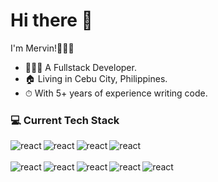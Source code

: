# Hi there 👋

I'm Mervin!👨🏻‍💼

* 👨🏼‍💻 A Fullstack Developer.
* 🏠 Living in Cebu City, Philippines.
* ⏱ With 5+ years of experience writing code.

### 💻 Current Tech Stack
<img align="left" alt="react" src="https://img.shields.io/badge/PHP-%2336447f?style=for-the-badge&logo=php&logoColor=%23fff" />
<img align="left" alt="react" src="https://img.shields.io/badge/Node.js-%2343853Df?style=for-the-badge&logo=node.js&logoColor=%23fff" />
<img align="left" alt="react" src="https://img.shields.io/badge/Laravel-%23de422f?style=for-the-badge&logo=laravel&logoColor=%23fff" />
<img align="left" alt="react" src="https://img.shields.io/badge/Express.js-%23323232?style=for-the-badge&logo=express&logoColor=%23fff" />
<br /><br />
<img align="left" alt="react" src="https://img.shields.io/badge/React-%230ab0dc?style=for-the-badge&logo=react&logoColor=%23fff" />
<img align="left" alt="react" src="https://img.shields.io/badge/Vue.js-%2340b681?style=for-the-badge&logo=vue.js&logoColor=%23fff" />
<img align="left" alt="react" src="https://img.shields.io/badge/Next.js-%23000?style=for-the-badge&logo=next.js&logoColor=%23fff" />
<img align="left" alt="react" src="https://img.shields.io/badge/React%20Native-%230ea2ca?style=for-the-badge&logo=react&logoColor=%23fff" />
<img align="left" alt="react" src="https://img.shields.io/badge/MySQL-%23075e85?style=for-the-badge&logo=mysql&logoColor=%23fff" />
